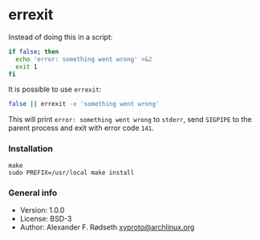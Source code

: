 # errexit

Instead of doing this in a script:

```bash
if false; then
  echo 'error: something went wrong' >&2
  exit 1
fi
```

It is possible to use `errexit`:

```bash
false || errexit -e 'something went wrong'
```

This will print `error: something went wrong` to `stderr`, send `SIGPIPE` to the parent process and exit with error code `141`.

### Installation

```
make
sudo PREFIX=/usr/local make install
```

### General info

* Version: 1.0.0
* License: BSD-3
* Author: Alexander F. Rødseth <xyproto@archlinux.org>
